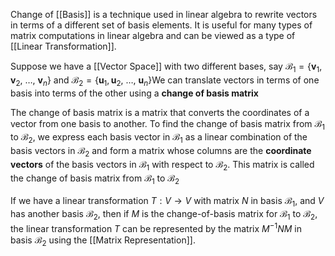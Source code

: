 Change of [[Basis]] is a technique used in linear algebra to rewrite vectors in terms of a different set of basis elements.
It is useful for many types of matrix computations in linear algebra and can be viewed as a type of [[Linear Transformation]].

Suppose we have a [[Vector Space]] with two different bases, say $\mathcal{B}_1 = \{\mathbf{v}_1, \mathbf{v}_2,\ \dots,\ \mathbf{v}_n\}$ and $\mathcal{B}_2 = \{\mathbf{u}_1, \mathbf{u}_2,\ \dots,\ \mathbf{u}_n\}$We can translate vectors in terms of one basis into terms of the other using a **change of basis matrix**

The change of basis matrix is a matrix that converts the coordinates of a vector from one basis to another.
To find the change of basis matrix from $\mathcal{B}_1$ to $\mathcal{B}_2$, we express each basis vector in $\mathcal{B}_1$ as a linear combination of the basis vectors in $\mathcal{B}_2$ and form a matrix whose columns are the **coordinate vectors** of the basis vectors in $\mathcal{B}_1$ with respect to $\mathcal{B}_2$.
This matrix is called the change of basis matrix from $\mathcal{B}_1$ to $\mathcal{B}_2$ 

If we have a linear transformation $T: V \to V$ with matrix $N$ in basis $\mathcal{B}_1$, and $V$ has another basis $\mathcal{B}_2$, then if $M$ is the change-of-basis matrix for $\mathcal{B}_1$ to $\mathcal{B}_2$, the linear transformation $T$ can be represented by the matrix $M^{-1}NM$ in basis $\mathcal{B}_2$ using the [[Matrix Representation]].